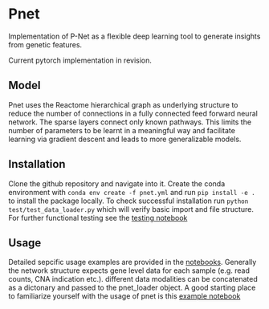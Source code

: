 # Pnet
Implementation of P-Net as a flexible deep learning tool to generate insights from genetic features.

Current pytorch implementation in revision.

## Model
Pnet uses the Reactome hierarchical graph as underlying structure to reduce the number of connections in a fully connected feed forward neural network. The sparse layers connect only known pathways. This limits the number of parameters to be learnt in a meaningful way and facilitate learning via gradient descent and leads to more generalizable models. 

## Installation
Clone the github repository and navigate into it. Create the conda environment with ```conda env create -f pnet.yml``` and run ```pip install -e . ``` to install the package locally. To check successful installation run ```python test/test_data_loader.py``` which will verify basic import and file structure. For further functional testing see the [testing notebook](https://github.com/vanallenlab/pnet/blob/main/notebooks/testing.ipynb)

## Usage
Detailed sepcific usage examples are provided in the [notebooks](https://github.com/vanallenlab/pnet/tree/main/notebooks). Generally the network structure expects gene level data for each sample (e.g. read counts, CNA indication etc.). different data modalities can be concatenated as a dictonary and passed to the pnet_loader object. A good starting place to familiarize yourself with the usage of pnet is this [example notebook](https://github.com/vanallenlab/pnet/blob/main/notebooks/SKCM_purity.ipynb)
